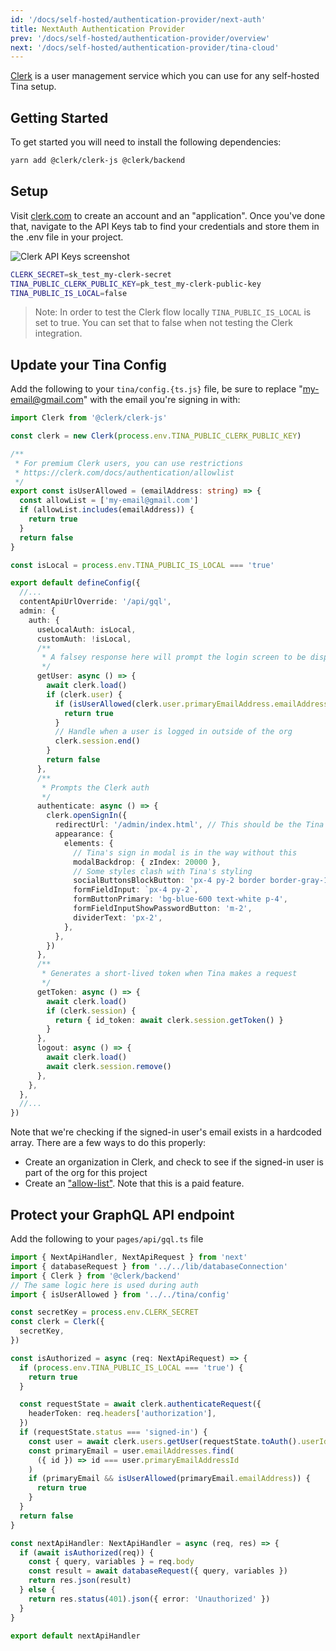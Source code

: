 ```yaml
---
id: '/docs/self-hosted/authentication-provider/next-auth'
title: NextAuth Authentication Provider
prev: '/docs/self-hosted/authentication-provider/overview'
next: '/docs/self-hosted/authentication-provider/tina-cloud'
---
```


[Clerk](https://clerk.com) is a user management service which you can use for any self-hosted Tina setup.

## Getting Started

To get started you will need to install the following dependencies:

```bash
yarn add @clerk/clerk-js @clerk/backend
```

## Setup

Visit [clerk.com](https://clerk.com/) to create an account and an "application". Once you've done that, navigate to the API Keys tab to find your credentials and store them in the .env file in your project.

![Clerk API Keys screenshot](/img/clerk-api-keys-screenshot.png)

```bash
CLERK_SECRET=sk_test_my-clerk-secret
TINA_PUBLIC_CLERK_PUBLIC_KEY=pk_test_my-clerk-public-key
TINA_PUBLIC_IS_LOCAL=false
```

> Note: In order to test the Clerk flow locally `TINA_PUBLIC_IS_LOCAL` is set to true. You can set that to false when not testing the Clerk integration.

## Update your Tina Config

Add the following to your `tina/config.{ts.js}` file, be sure to replace "my-email@gmail.com" with the email you're signing in with:

```ts
import Clerk from '@clerk/clerk-js'

const clerk = new Clerk(process.env.TINA_PUBLIC_CLERK_PUBLIC_KEY)

/**
 * For premium Clerk users, you can use restrictions
 * https://clerk.com/docs/authentication/allowlist
 */
export const isUserAllowed = (emailAddress: string) => {
  const allowList = ['my-email@gmail.com']
  if (allowList.includes(emailAddress)) {
    return true
  }
  return false
}

const isLocal = process.env.TINA_PUBLIC_IS_LOCAL === 'true'

export default defineConfig({
  //...
  contentApiUrlOverride: '/api/gql',
  admin: {
    auth: {
      useLocalAuth: isLocal,
      customAuth: !isLocal,
      /**
       * A falsey response here will prompt the login screen to be displayed
       */
      getUser: async () => {
        await clerk.load()
        if (clerk.user) {
          if (isUserAllowed(clerk.user.primaryEmailAddress.emailAddress)) {
            return true
          }
          // Handle when a user is logged in outside of the org
          clerk.session.end()
        }
        return false
      },
      /**
       * Prompts the Clerk auth
       */
      authenticate: async () => {
        clerk.openSignIn({
          redirectUrl: '/admin/index.html', // This should be the Tina admin path
          appearance: {
            elements: {
              // Tina's sign in modal is in the way without this
              modalBackdrop: { zIndex: 20000 },
              // Some styles clash with Tina's styling
              socialButtonsBlockButton: 'px-4 py-2 border border-gray-100',
              formFieldInput: `px-4 py-2`,
              formButtonPrimary: 'bg-blue-600 text-white p-4',
              formFieldInputShowPasswordButton: 'm-2',
              dividerText: 'px-2',
            },
          },
        })
      },
      /**
       * Generates a short-lived token when Tina makes a request
       */
      getToken: async () => {
        await clerk.load()
        if (clerk.session) {
          return { id_token: await clerk.session.getToken() }
        }
      },
      logout: async () => {
        await clerk.load()
        await clerk.session.remove()
      },
    },
  },
  //...
})
```

Note that we're checking if the signed-in user's email exists in a hardcoded array. There are a few ways to do this properly:

- Create an organization in Clerk, and check to see if the signed-in user is part of the org for this project
- Create an ["allow-list"](https://clerk.com/docs/authentication/allowlist). Note that this is a paid feature.

## Protect your GraphQL API endpoint

Add the following to your `pages/api/gql.ts` file

```ts
import { NextApiHandler, NextApiRequest } from 'next'
import { databaseRequest } from '../../lib/databaseConnection'
import { Clerk } from '@clerk/backend'
// The same logic here is used during auth
import { isUserAllowed } from '../../tina/config'

const secretKey = process.env.CLERK_SECRET
const clerk = Clerk({
  secretKey,
})

const isAuthorized = async (req: NextApiRequest) => {
  if (process.env.TINA_PUBLIC_IS_LOCAL === 'true') {
    return true
  }

  const requestState = await clerk.authenticateRequest({
    headerToken: req.headers['authorization'],
  })
  if (requestState.status === 'signed-in') {
    const user = await clerk.users.getUser(requestState.toAuth().userId)
    const primaryEmail = user.emailAddresses.find(
      ({ id }) => id === user.primaryEmailAddressId
    )
    if (primaryEmail && isUserAllowed(primaryEmail.emailAddress)) {
      return true
    }
  }
  return false
}

const nextApiHandler: NextApiHandler = async (req, res) => {
  if (await isAuthorized(req)) {
    const { query, variables } = req.body
    const result = await databaseRequest({ query, variables })
    return res.json(result)
  } else {
    return res.status(401).json({ error: 'Unauthorized' })
  }
}

export default nextApiHandler
```
